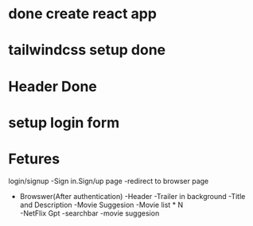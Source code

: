 # done create react app
# tailwindcss setup done
# Header Done
# setup login form
 



# Fetures

login/signup
   -Sign in.Sign/up page
   -redirect to browser page

 - Browswer(After authentication)
    -Header
    -Trailer in background
      -Title and Description
    -Movie Suggesion
      -Movie list * N   
   -NetFlix Gpt
      -searchbar
      -movie suggesion 